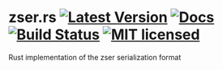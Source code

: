 # zser.rs [![Latest Version][crate-shield]][crate-link] [![Docs][docs-image]][docs-link] [![Build Status][build-image]][build-link] [![MIT licensed][license-image]][license-link]

[crate-shield]: https://img.shields.io/crates/v/zser.svg
[crate-link]: https://crates.io/crates/zser
[docs-image]: https://docs.rs/zser/badge.svg
[docs-link]: https://docs.rs/zser/
[build-image]: https://secure.travis-ci.org/zcred/zser.svg?branch=master
[build-link]: http://travis-ci.org/zcred/zser
[license-image]: https://img.shields.io/badge/license-MIT-blue.svg
[license-link]: https://github.com/zcred/zser/blob/master/LICENSE.txt

Rust implementation of the zser serialization format

